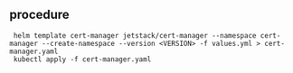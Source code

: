 procedure
---

     helm template cert-manager jetstack/cert-manager --namespace cert-manager --create-namespace --version <VERSION> -f values.yml > cert-manager.yaml 
     kubectl apply -f cert-manager.yaml

